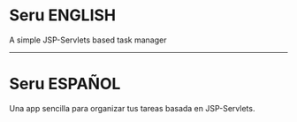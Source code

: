 # Seru ENGLISH

A simple JSP-Servlets based task manager

-----------------------------------------------------------------------------------------------------------------

# Seru ESPAÑOL

Una app sencilla para organizar tus tareas basada en JSP-Servlets.
